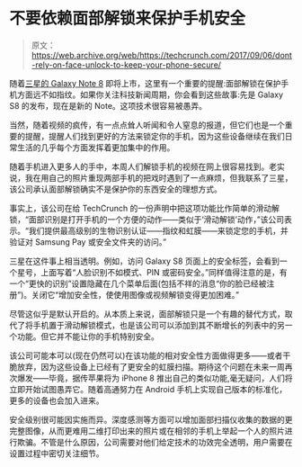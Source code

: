 # 不要依赖面部解锁来保护手机安全 

> 原文：<https://web.archive.org/web/https://techcrunch.com/2017/09/06/dont-rely-on-face-unlock-to-keep-your-phone-secure/>

随着[三星的 Galaxy Note 8](https://web.archive.org/web/20221206200150/https://beta.techcrunch.com/2017/09/05/samsungs-galaxy-note-8-is-a-cautious-return-for-the-worlds-best-phablet/) 即将上市，这里有一个重要的提醒:面部解锁在保护手机方面远不如指纹。如果你关注科技新闻周期，你会看到这些故事:先是 Galaxy S8 的发布，现在是新的 Note。这项技术很容易被愚弄。

当然，随着视频的疯传，有一点点耸人听闻和令人窒息的报道，但它们也是一个重要的提醒，提醒人们找到更好的方法来锁定你的手机，因为这些设备继续在我们日常生活的几乎每个方面发挥着更加集中的作用。

随着手机进入更多人的手中，本周人们解锁手机的视频在网上很容易找到。老实说，我在用自己的照片重现两部手机的把戏时遇到了一点麻烦，但我联系了三星，该公司承认面部解锁确实不是保护你的东西安全的理想方式。

事实上，该公司在给 TechCrunch 的一份声明中把这项功能比作简单的滑动解锁，“面部识别是打开手机的一个方便的动作——类似于‘滑动解锁’动作，”该公司表示。“我们提供最高级别的生物识别认证——指纹和虹膜——来锁定您的手机，并验证对 Samsung Pay 或安全文件夹的访问。”

三星在这件事上相当透明。例如，访问 Galaxy S8 页面上的安全标签，会看到一个星号，上面写着“人脸识别不如模式、PIN 或密码安全。”同样值得注意的是，有一个“更快的识别”设置隐藏在几个菜单后面(包括不祥的消息“你的脸已经被注册”)。关闭它“增加安全性，使使用图像或视频解锁变得更加困难。”

尽管这似乎是默认开启的。从本质上来说，面部解锁只是一个有趣的替代方式，取代了将手机置于滑动解锁模式，也是该公司可以添加到其不断增长的列表中的另一个功能。但它并不能让你的手机特别安全。

该公司可能本可以(现在仍然可以)在该功能的相对安全性方面做得更多——或者干脆放弃，因为这些设备上已经有了更安全的虹膜扫描。期待这个问题在未来一周再次爆发——毕竟，据传苹果将为 iPhone 8 推出自己的类似功能,毫无疑问，人们将立即开始试图愚弄它。随着高通努力在 Android 手机上实现自己版本的标准化，更多的设备也会加入进来。

安全级别很可能因实施而异。深度感测等方面可以增加面部扫描仪收集的数据的更完整图像，从而更难用二维打印出来的照片或在相邻的手机上举起一个人的照片进行欺骗。不管是什么原因，公司需要对他们给定技术的功效完全透明，用户需要在设置过程中密切关注细节。